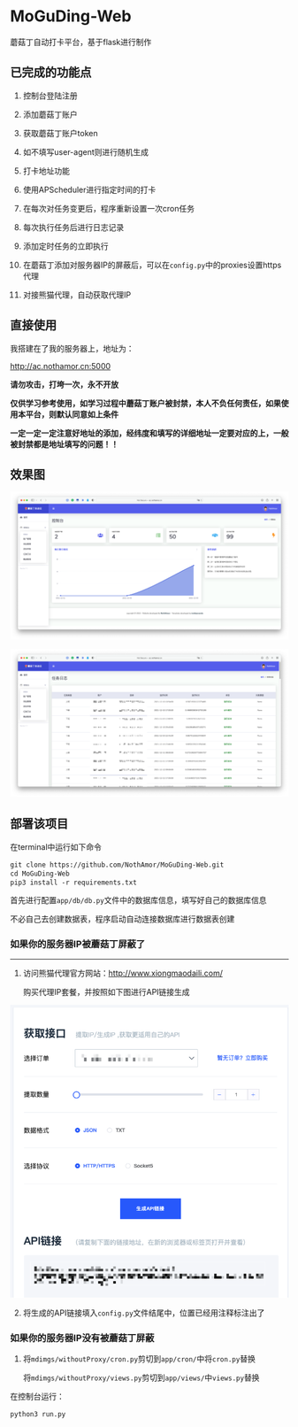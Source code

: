 # MoGuDing-Web

蘑菇丁自动打卡平台，基于flask进行制作



## 已完成的功能点

1. 控制台登陆注册

2. 添加蘑菇丁账户

3. 获取蘑菇丁账户token

4. 如不填写user-agent则进行随机生成

5. 打卡地址功能

6. 使用APScheduler进行指定时间的打卡

7. 在每次对任务变更后，程序重新设置一次cron任务

8. 每次执行任务后进行日志记录

9. 添加定时任务的立即执行

10. 在蘑菇丁添加对服务器IP的屏蔽后，可以在`config.py`中的proxies设置https代理

11. 对接熊猫代理，自动获取代理IP

    

## 直接使用

我搭建在了我的服务器上，地址为：

http://ac.nothamor.cn:5000

**请勿攻击，打垮一次，永不开放**

**仅供学习参考使用，如学习过程中蘑菇丁账户被封禁，本人不负任何责任，如果使用本平台，则默认同意如上条件**

**一定一定一定注意好地址的添加，经纬度和填写的详细地址一定要对应的上，一般被封禁都是地址填写的问题！！**



## 效果图

![](mdimgs/1.png)

![](mdimgs/2.png)

## 部署该项目

在terminal中运行如下命令

```shell
git clone https://github.com/NothAmor/MoGuDing-Web.git
cd MoGuDing-Web
pip3 install -r requirements.txt
```

首先进行配置`app/db/db.py`文件中的数据库信息，填写好自己的数据库信息

不必自己去创建数据表，程序启动自动连接数据库进行数据表创建



### 如果你的服务器IP被蘑菇丁屏蔽了

---

1. 访问熊猫代理官方网站：http://www.xiongmaodaili.com/

   购买代理IP套餐，并按照如下图进行API链接生成

![](mdimgs/pandaProxy.png)

2. 将生成的API链接填入`config.py`文件结尾中，位置已经用注释标注出了



### 如果你的服务器IP没有被蘑菇丁屏蔽

1. 将`mdimgs/withoutProxy/cron.py`剪切到`app/cron/`中将`cron.py`替换

   将`mdimgs/withoutProxy/views.py`剪切到`app/views/`中`views.py`替换



在控制台运行：

```shell
python3 run.py
```